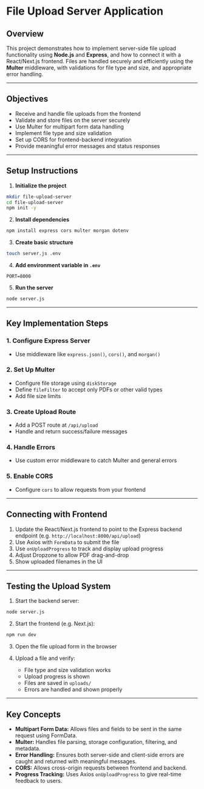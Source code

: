# File Upload Server Application

## Overview

This project demonstrates how to implement server-side file upload functionality using **Node.js** and **Express**, and how to connect it with a React/Next.js frontend. Files are handled securely and efficiently using the **Multer** middleware, with validations for file type and size, and appropriate error handling.

---

## Objectives

* Receive and handle file uploads from the frontend
* Validate and store files on the server securely
* Use Multer for multipart form data handling
* Implement file type and size validation
* Set up CORS for frontend-backend integration
* Provide meaningful error messages and status responses

---

## Setup Instructions

1. **Initialize the project**

```bash
mkdir file-upload-server
cd file-upload-server
npm init -y
```

2. **Install dependencies**

```bash
npm install express cors multer morgan dotenv
```

3. **Create basic structure**

```bash
touch server.js .env
```

4. **Add environment variable in `.env`**

```
PORT=8000
```

5. **Run the server**

```bash
node server.js
```

---

## Key Implementation Steps

### 1. Configure Express Server

* Use middleware like `express.json()`, `cors()`, and `morgan()`

### 2. Set Up Multer

* Configure file storage using `diskStorage`
* Define `fileFilter` to accept only PDFs or other valid types
* Add file size limits

### 3. Create Upload Route

* Add a POST route at `/api/upload`
* Handle and return success/failure messages

### 4. Handle Errors

* Use custom error middleware to catch Multer and general errors

### 5. Enable CORS

* Configure `cors` to allow requests from your frontend

---

## Connecting with Frontend

1. Update the React/Next.js frontend to point to the Express backend endpoint (e.g. `http://localhost:8000/api/upload`)
2. Use Axios with `FormData` to submit the file
3. Use `onUploadProgress` to track and display upload progress
4. Adjust Dropzone to allow PDF drag-and-drop
5. Show uploaded filenames in the UI

---

## Testing the Upload System

1. Start the backend server:

```bash
node server.js
```

2. Start the frontend (e.g. Next.js):

```bash
npm run dev
```

3. Open the file upload form in the browser
4. Upload a file and verify:

   * File type and size validation works
   * Upload progress is shown
   * Files are saved in `uploads/`
   * Errors are handled and shown properly

---

## Key Concepts

* **Multipart Form Data:** Allows files and fields to be sent in the same request using FormData.
* **Multer:** Handles file parsing, storage configuration, filtering, and metadata.
* **Error Handling:** Ensures both server-side and client-side errors are caught and returned with meaningful messages.
* **CORS:** Allows cross-origin requests between frontend and backend.
* **Progress Tracking:** Uses Axios `onUploadProgress` to give real-time feedback to users.
